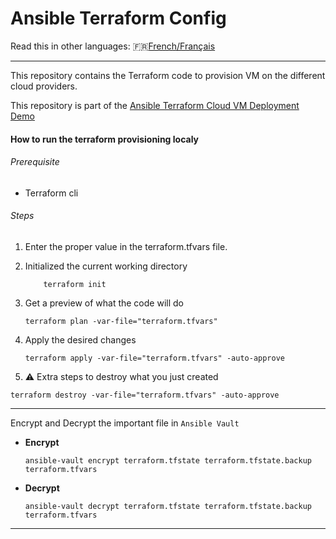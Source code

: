 # Ansible Terraform Config
Read this in other languages: :fr:[French/Français](README.fr.md)

---

This repository contains the Terraform code to provision VM on the different cloud providers.

This repository is part of the 
[Ansible Terraform Cloud VM Deployment Demo](https://github.com/froberge/ansible_terraform_cloud_vm_deployment)

#### How to run the terraform provisioning localy

###### Prerequisite
* Terraform cli


###### Steps
1. Enter the proper value in the terraform.tfvars file.


1. Initialized the current working directory
    ```
        terraform init
    ```
1. Get a preview of what the code will do
    ```
    terraform plan -var-file="terraform.tfvars"
    ```
1. Apply the desired changes
    ```
    terraform apply -var-file="terraform.tfvars" -auto-approve
    ```

1. :warning: Extra steps to destroy what you just created
```
terraform destroy -var-file="terraform.tfvars" -auto-approve
```

---

Encrypt and Decrypt the important file in `Ansible Vault`

* __Encrypt__
    ```
    ansible-vault encrypt terraform.tfstate terraform.tfstate.backup terraform.tfvars
    ```

* __Decrypt__
    ```
    ansible-vault decrypt terraform.tfstate terraform.tfstate.backup terraform.tfvars
    ```

---